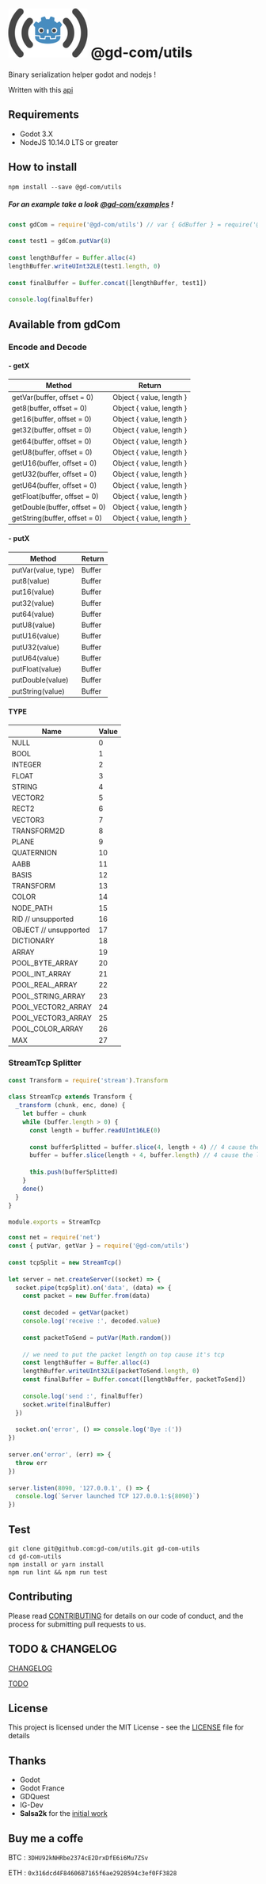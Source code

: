 # ![GM-Com](./img/logo.png) @gd-com/utils

Binary serialization helper godot and nodejs !

Written with this [api](http://docs.godotengine.org/en/stable/tutorials/misc/binary_serialization_api.html)

## Requirements

- Godot 3.X
- NodeJS 10.14.0 LTS or greater

## How to install

`npm install --save @gd-com/utils`


##### For an example take a look *[@gd-com/examples](https://github.com/gd-com/examples)* !

```javascript
const gdCom = require('@gd-com/utils') // var { GdBuffer } = require('@gd-com/utils')

const test1 = gdCom.putVar(8)

const lengthBuffer = Buffer.alloc(4)
lengthBuffer.writeUInt32LE(test1.length, 0)

const finalBuffer = Buffer.concat([lengthBuffer, test1])

console.log(finalBuffer)

```
## Available from gdCom

### Encode and Decode

#### - getX
| Method | Return |
|-------------------------------|------------------------------|
| getVar(buffer, offset = 0) | Object {   value,   length } |
| get8(buffer, offset = 0) | Object {   value,   length } |
| get16(buffer, offset = 0) | Object {   value,   length } |
| get32(buffer, offset = 0) | Object {   value,   length } |
| get64(buffer, offset = 0) | Object {   value,   length } |
| getU8(buffer, offset = 0) | Object {   value,   length } |
| getU16(buffer, offset = 0) | Object {   value,   length } |
| getU32(buffer, offset = 0) | Object {   value,   length } |
| getU64(buffer, offset = 0) | Object {   value,   length } |
| getFloat(buffer, offset = 0) | Object {   value,   length } |
| getDouble(buffer, offset = 0) | Object {   value,   length } |
| getString(buffer, offset = 0) | Object {   value,   length } |

#### - putX
| Method | Return |
|-------------------------------|------------------------------|
| putVar(value, type) | Buffer |
| put8(value) | Buffer |
| put16(value) | Buffer |
| put32(value) | Buffer |
| put64(value) | Buffer |
| putU8(value) | Buffer |
| putU16(value) | Buffer |
| putU32(value) | Buffer |
| putU64(value) | Buffer |
| putFloat(value) | Buffer |
| putDouble(value) | Buffer |
| putString(value) | Buffer |

#### TYPE

| Name | Value |
|-------------------------------|------------------------------|
| NULL | 0 |
| BOOL | 1 |
| INTEGER | 2 |
| FLOAT | 3 |
| STRING | 4 |
| VECTOR2 | 5 |
| RECT2 | 6 |
| VECTOR3 | 7 |
| TRANSFORM2D | 8 |
| PLANE | 9 |
| QUATERNION | 10 |
| AABB | 11 |
| BASIS | 12 |
| TRANSFORM | 13 |
| COLOR | 14 |
| NODE_PATH | 15 |
| RID // unsupported | 16 |
| OBJECT // unsupported | 17 |
| DICTIONARY | 18 |
| ARRAY | 19 |
| POOL_BYTE_ARRAY | 20 |
| POOL_INT_ARRAY | 21 |
| POOL_REAL_ARRAY | 22 |
| POOL_STRING_ARRAY | 23 |
| POOL_VECTOR2_ARRAY | 24 |
| POOL_VECTOR3_ARRAY | 25 |
| POOL_COLOR_ARRAY | 26 |
| MAX | 27 |

### StreamTcp Splitter

```javascript
const Transform = require('stream').Transform

class StreamTcp extends Transform {
  _transform (chunk, enc, done) {
    let buffer = chunk
    while (buffer.length > 0) {
      const length = buffer.readUInt16LE(0)

      const bufferSplitted = buffer.slice(4, length + 4) // 4 cause the length bytes is in buffer
      buffer = buffer.slice(length + 4, buffer.length) // 4 cause the length bytes is in buffer

      this.push(bufferSplitted)
    }
    done()
  }
}

module.exports = StreamTcp
```

```javascript
const net = require('net')
const { putVar, getVar } = require('@gd-com/utils')

const tcpSplit = new StreamTcp()

let server = net.createServer((socket) => {
  socket.pipe(tcpSplit).on('data', (data) => {
    const packet = new Buffer.from(data)

    const decoded = getVar(packet)
    console.log('receive :', decoded.value)

    const packetToSend = putVar(Math.random())

    // we need to put the packet length on top cause it's tcp
    const lengthBuffer = Buffer.alloc(4)
    lengthBuffer.writeUInt32LE(packetToSend.length, 0)
    const finalBuffer = Buffer.concat([lengthBuffer, packetToSend])

    console.log('send :', finalBuffer)
    socket.write(finalBuffer)
  })

  socket.on('error', () => console.log('Bye :('))
})

server.on('error', (err) => {
  throw err
})

server.listen(8090, '127.0.0.1', () => {
  console.log(`Server launched TCP 127.0.0.1:${8090}`)
})
```

## Test

```
git clone git@github.com:gd-com/utils.git gd-com-utils
cd gd-com-utils
npm install or yarn install
npm run lint && npm run test
```

## Contributing

Please read [CONTRIBUTING](CONTRIBUTING.md) for details on our code of conduct, and the process for submitting pull requests to us.

## TODO & CHANGELOG
[CHANGELOG](CHANGELOG.md)

[TODO](TODO.md)


## License

This project is licensed under the MIT License - see the [LICENSE](LICENSE) file for details

## Thanks
* Godot
* Godot France
* GDQuest
* IG-Dev
* **Salsa2k** for the [initial work](https://github.com/salsa2k/godotserver)

## Buy me a coffe

BTC : `3DHU92kNHRbe2374cE2DrxDfE6i6Mu7ZSv`

ETH : `0x316dcd4F84606B7165f6ae2928594c3ef0FF3828`
